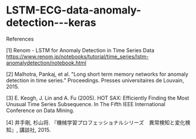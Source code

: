 # LSTM-ECG-data-anomaly-detection---keras


References

[1] Renom - LSTM for Anomaly Detection in Time Series Data
https://www.renom.jp/notebooks/tutorial/time_series/lstm-anomalydetection/notebook.html

[2] Malhotra, Pankaj, et al. "Long short term memory networks for anomaly detection in time series." Proceedings. Presses universitaires de Louvain, 2015.

[3] E. Keogh, J. Lin and A. Fu (2005). HOT SAX: Efficiently Finding the Most Unusual Time Series Subsequence. In The Fifth IEEE International Conference on Data Mining.

[4] 井手剛, 杉山将. 『機械学習プロフェッショナルシリーズ　異常検知と変化検知』, 講談社, 2015.
